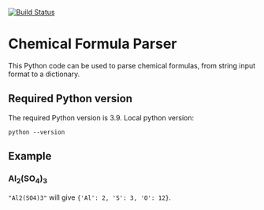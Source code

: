 [![Build Status](https://travis-ci.com/SebastienEveno/molecule-parser.svg?branch=master)](https://travis-ci.com/SebastienEveno/molecule-parser)

# Chemical Formula Parser
This Python code can be used to parse chemical formulas, from string input format to a dictionary.

## Required Python version
The required Python version is 3.9.
Local python version:
```
python --version
```
## Example
### Al<sub>2</sub>(SO<sub>4</sub>)<sub>3</sub>
`"Al2(SO4)3"` will give `{'Al': 2, 'S': 3, 'O': 12}`.